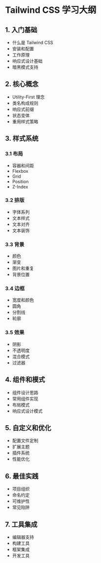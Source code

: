# Tailwind CSS 学习大纲

## 1. 入门基础

-   什么是 Tailwind CSS
-   安装和配置
-   工作原理
-   响应式设计基础
-   暗黑模式支持

## 2. 核心概念

-   Utility-First 理念
-   类名构成规则
-   响应式前缀
-   状态变体
-   重用样式策略

## 3. 样式系统

### 3.1 布局

-   容器和间距
-   Flexbox
-   Grid
-   Position
-   Z-Index

### 3.2 排版

-   字体系列
-   文本样式
-   文本对齐
-   文本装饰

### 3.3 背景

-   颜色
-   渐变
-   图片和重复
-   背景位置

### 3.4 边框

-   宽度和颜色
-   圆角
-   分割线
-   轮廓

### 3.5 效果

-   阴影
-   不透明度
-   混合模式
-   过滤器

## 4. 组件和模式

-   组件设计思路
-   常用组件实现
-   布局模式
-   响应式设计模式

## 5. 自定义和优化

-   配置文件定制
-   扩展主题
-   插件系统
-   性能优化

## 6. 最佳实践

-   项目组织
-   命名约定
-   可维护性
-   常见陷阱

## 7. 工具集成

-   编辑器支持
-   构建工具
-   框架集成
-   开发工具
